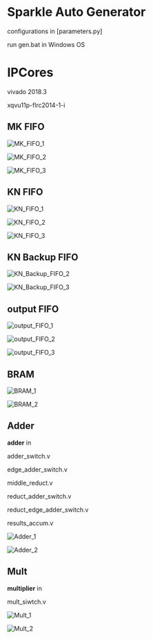 # Sparkle Auto Generator



configurations in [parameters.py]

run gen.bat in Windows OS



# IPCores

vivado 2018.3

xqvu11p-flrc2014-1-i



## **MK FIFO**

![MK_FIFO_1](C:\Users\X\Documents\GitHub_Project\Sparkle_auto\MK_FIFO_1.png)



![MK_FIFO_2](C:\Users\X\Documents\GitHub_Project\Sparkle_auto\MK_FIFO_2.png)



![MK_FIFO_3](C:\Users\X\Documents\GitHub_Project\Sparkle_auto\MK_FIFO_3.png)



## **KN FIFO**

![KN_FIFO_1](C:\Users\X\Documents\GitHub_Project\Sparkle_auto\KN_FIFO_1.png)



![KN_FIFO_2](C:\Users\X\Documents\GitHub_Project\Sparkle_auto\KN_FIFO_2.png)



![KN_FIFO_3](C:\Users\X\Documents\GitHub_Project\Sparkle_auto\KN_FIFO_3.png)



## KN Backup FIFO



![KN_Backup_FIFO_2](C:\Users\X\Documents\GitHub_Project\Sparkle_auto\KN_Backup_FIFO_2.png)



![KN_Backup_FIFO_3](C:\Users\X\Documents\GitHub_Project\Sparkle_auto\KN_Backup_FIFO_3.png)



## output FIFO

![output_FIFO_1](C:\Users\X\Documents\GitHub_Project\Sparkle_auto\output_FIFO_1.png)



![output_FIFO_2](C:\Users\X\Documents\GitHub_Project\Sparkle_auto\output_FIFO_2.png)



![output_FIFO_3](C:\Users\X\Documents\GitHub_Project\Sparkle_auto\output_FIFO_3.png)



## **BRAM**

![BRAM_1](C:\Users\X\Documents\GitHub_Project\Sparkle_auto\BRAM_1.png)



![BRAM_2](C:\Users\X\Documents\GitHub_Project\Sparkle_auto\BRAM_2.png)



## Adder



**adder** in

adder_switch.v

edge_adder_switch.v

middle_reduct.v

reduct_adder_switch.v

reduct_edge_adder_switch.v

results_accum.v



![Adder_1](C:\Users\X\Documents\GitHub_Project\Sparkle_auto\Adder_1.png)

![Adder_2](C:\Users\X\Documents\GitHub_Project\Sparkle_auto\Adder_2.png)



## Mult



**multiplier** in

 mult_siwtch.v



![Mult_1](C:\Users\X\Documents\GitHub_Project\Sparkle_auto\Mult_1.png)

![Mult_2](C:\Users\X\Documents\GitHub_Project\Sparkle_auto\Mult_2.png)











